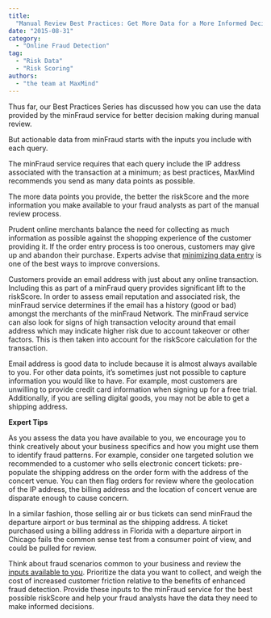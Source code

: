 ```yaml
---
title:
  "Manual Review Best Practices: Get More Data for a More Informed Decision"
date: "2015-08-31"
category:
  - "Online Fraud Detection"
tag:
  - "Risk Data"
  - "Risk Scoring"
authors:
  - "the team at MaxMind"
---
```


Thus far, our Best Practices Series has discussed how you can use the data
provided by the minFraud service for better decision making during manual
review.

But actionable data from minFraud starts with the inputs you include with each
query.

The minFraud service requires that each query include the IP address associated
with the transaction at a minimum; as best practices, MaxMind recommends you
send as many data points as possible.

The more data points you provide, the better the riskScore and the more
information you make available to your fraud analysts as part of the manual
review process.

Prudent online merchants balance the need for collecting as much information as
possible against the shopping experience of the customer providing it. If the
order entry process is too onerous, customers may give up and abandon their
purchase. Experts advise that
[minimizing data entry](https://www.inc.com/dan-leberman/how-to-avoid-losing-4-trillion-to-abandoned-carts.html)
is one of the best ways to improve conversions.

Customers provide an email address with just about any online transaction.
Including this as part of a minFraud query provides significant lift to the
riskScore. In order to assess email reputation and associated risk, the minFraud
service determines if the email has a history (good or bad) amongst the
merchants of the minFraud Network. The minFraud service can also look for signs
of high transaction velocity around that email address which may indicate higher
risk due to account takeover or other factors. This is then taken into account
for the riskScore calculation for the transaction.

Email address is good data to include because it is almost always available to
you. For other data points, it’s sometimes just not possible to capture
information you would like to have. For example, most customers are unwilling to
provide credit card information when signing up for a free trial. Additionally,
if you are selling digital goods, you may not be able to get a shipping address.

<!--lint disable no-emphasis-as-heading-->

**Expert Tips**

As you assess the data you have available to you, we encourage you to think
creatively about your business specifics and how you might use them to identify
fraud patterns. For example, consider one targeted solution we recommended to a
customer who sells electronic concert tickets: pre-populate the shipping address
on the order form with the address of the concert venue. You can then flag
orders for review where the geolocation of the IP address, the billing address
and the location of concert venue are disparate enough to cause concern.

In a similar fashion, those selling air or bus tickets can send minFraud the
departure airport or bus terminal as the shipping address. A ticket purchased
using a billing address in Florida with a departure airport in Chicago fails the
common sense test from a consumer point of view, and could be pulled for review.

Think about fraud scenarios common to your business and review the
[inputs available to you](https://dev.maxmind.com/minfraud/minfraud-score-and-insights-api-documentation/).
Prioritize the data you want to collect, and weigh the cost of increased
customer friction relative to the benefits of enhanced fraud detection. Provide
these inputs to the minFraud service for the best possible riskScore and help
your fraud analysts have the data they need to make informed decisions.
